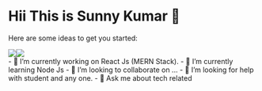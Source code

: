 # Hii This is Sunny Kumar 👋
Here are some ideas to get you started:
<div style="display: flex; flex-direction: row;">
 <img class="img" src="https://github-readme-stats.vercel.app/api?username=sunnykumar7645&show_icons=true&theme=radical" />
 <img class="img" src="https://github-readme-stats.vercel.app/api/top-langs/?username=sunnykumar7645&theme=radical&layout=compact" />
</div>
- 🔭 I’m currently working on React Js (MERN Stack).
- 🌱 I’m currently learning Node Js
- 👯 I’m looking to collaborate on ...
- 🤔 I’m looking for help with student and any one.
- 💬 Ask me about tech related 
